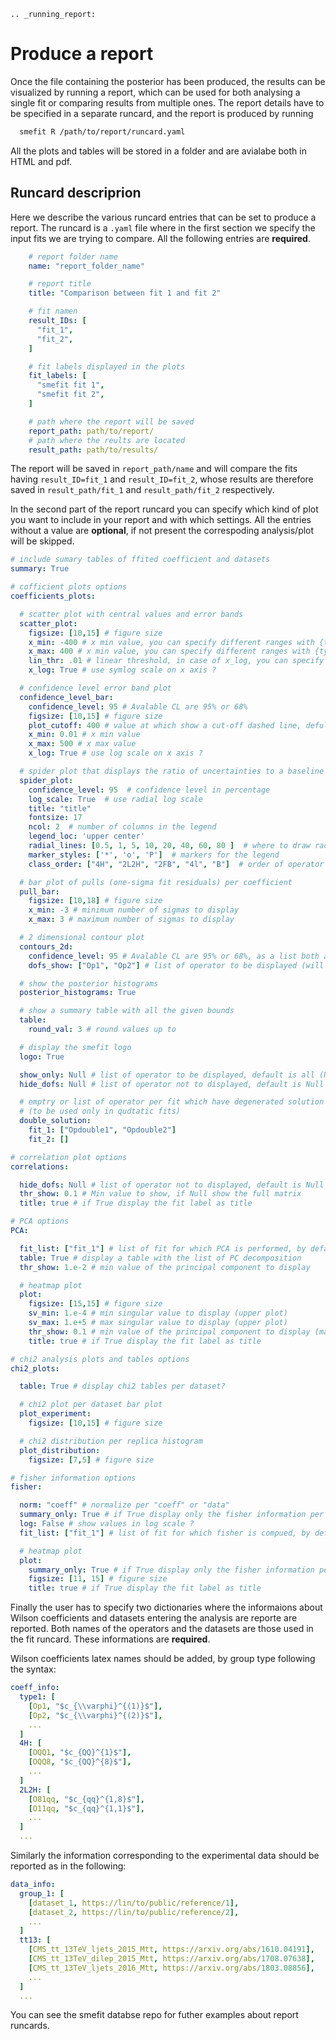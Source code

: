 ```eval_rst
.. _running_report:
```

# Produce a report

Once the file containing the posterior has been produced, the results can be visualized by running a report,
which can be used for both analysing a single fit or comparing results from multiple ones.
The report details have to be specified in a separate runcard, and the report is produced by running

```bash
  smefit R /path/to/report/runcard.yaml
```
All the plots and tables will be stored in a folder and are avialabe both in HTML and pdf.

## Runcard descriprion

Here we describe the various runcard entries that can be set to produce a report.
The runcard is a `.yaml` file where in the first section we specify the input fits we are trying to compare.
All the following entries are **required**.

```yaml
    # report folder name
    name: "report_folder_name"

    # report title
    title: "Comparison between fit 1 and fit 2"

    # fit namen
    result_IDs: [
      "fit_1",
      "fit_2",
    ]

    # fit labels displayed in the plots
    fit_labels: [
      "smefit fit 1",
      "smefit fit 2",
    ]

    # path where the report will be saved
    report_path: path/to/report/
    # path where the reults are located
    result_path: path/to/results/
```

The report will be saved in ``report_path/name`` and will compare the fits having
``result_ID=fit_1`` and ``result_ID=fit_2``,
whose results are therefore saved in ``result_path/fit_1`` and ``result_path/fit_2`` respectively.

In the second part of the report runcard you can specify which kind of plot you want to
include in your report and with which settings.
All the  entries without a value are **optional**, if not present the correspoding analysis/plot will
be skipped.

```yaml
# include sumary tables of ffited coefficient and datasets
summary: True

# cofficient plots options
coefficients_plots:

  # scatter plot with central values and error bands
  scatter_plot:
    figsize: [10,15] # figure size
    x_min: -400 # x min value, you can specify different ranges with {type1: min1 ...}
    x_max: 400 # x min value, you can specify different ranges with {type1: max1 ...}
    lin_thr: .01 # linear threshold, in case of x_log, you can specify different ranges wit {type1: min1 ...}
    x_log: True # use symlog scale on x axis ?

  # confidence level error band plot
  confidence_level_bar:
    confidence_level: 95 # Avalable CL are 95% or 68%
    figsize: [10,15] # figure size
    plot_cutoff: 400 # value at which show a cut-off dashed line, defult is Null
    x_min: 0.01 # x min value
    x_max: 500 # x max value
    x_log: True # use log scale on x axis ?

  # spider plot that displays the ratio of uncertainties to a baseline fit
  spider_plot:
    confidence_level: 95  # confidence level in percentage
    log_scale: True  # use radial log scale
    title: "title"
    fontsize: 17
    ncol: 2  # number of columns in the legend
    legend_loc: 'upper center'
    radial_lines: [0.5, 1, 5, 10, 20, 40, 60, 80 ]  # where to draw radial lines
    marker_styles: ['*', 'o', 'P']  # markers for the legend
    class_order: ["4H", "2L2H", "2FB", "4l", "B"]  # order of operator classes (optional)

  # bar plot of pulls (one-sigma fit residuals) per coefficient
  pull_bar:
    figsize: [10,18] # figure size
    x_min: -3 # minimum number of sigmas to display
    x_max: 3 # maximum number of sigmas to display

  # 2 dimensional contour plot
  contours_2d:
    confidence_level: 95 # Avalable CL are 95% or 68%, as a list both are plotted
    dofs_show: ["Op1", "Op2"] # list of operator to be displayed (will include all the possible pairs), default is Null

  # show the posterior histograms
  posterior_histograms: True

  # show a summary table with all the given bounds
  table:
    round_val: 3 # round values up to

  # display the smefit logo
  logo: True

  show_only: Null # list of operator to be displayed, default is all (Null)
  hide_dofs: Null # list of operator not to displayed, default is Null

  # emptry or list of operator per fit which have degenerated solution
  # (to be used only in qudtatic fits)
  double_solution:
    fit_1: ["Opdouble1", "Opdouble2"]
    fit_2: []

# correlation plot options
correlations:

  hide_dofs: Null # list of operator not to displayed, default is Null
  thr_show: 0.1 # Min value to show, if Null show the full matrix
  title: true # if True display the fit label as title

# PCA options
PCA:

  fit_list: ["fit_1"] # list of fit for which PCA is performed, by default all the fits will be included
  table: True # display a table with the list of PC decomposition
  thr_show: 1.e-2 # min value of the principal component to display

  # heatmap plot
  plot:
    figsize: [15,15] # figure size
    sv_min: 1.e-4 # min singular value to display (upper plot)
    sv_max: 1.e+5 # max singular value to display (upper plot)
    thr_show: 0.1 # min value of the principal component to display (main plot)
    title: true # if True display the fit label as title

# chi2 analysis plots and tables options
chi2_plots:

  table: True # display chi2 tables per dataset?

  # chi2 plot per dataset bar plot
  plot_experiment:
    figsize: [10,15] # figure size

  # chi2 distribution per replica histogram
  plot_distribution:
    figsize: [7,5] # figure size

# fisher information options
fisher:

  norm: "coeff" # normalize per "coeff" or "data"
  summary_only: True # if True display only the fisher information per dataset group. If False will show the fine grained dataset per dataset
  log: False # show values in log scale ?
  fit_list: ["fit_1"] # list of fit for which fisher is compued, by default all the fits will be included

  # heatmap plot
  plot:
    summary_only: True # if True display only the fisher information per dataset group. If False will show the fine grained dataset per dataset
    figsize: [11, 15] # figure size
    title: true # if True display the fit label as title

```

Finally the user has to specify two dictionaries where the informaions about
Wilson coefficients and datasets entering the analysis are reporte are reported.
Both names of the operators and the datasets are those used in the fit runcard.
These informations are **required**.

Wilson coefficients latex names should be added, by group type following
the syntax:

```yaml
coeff_info:
  type1: [
    [Op1, "$c_{\\varphi}^{(1)}$"],
    [Op2, "$c_{\\varphi}^{(2)}$"],
    ...
  ]
  4H: [
    [OQQ1, "$c_{QQ}^{1}$"],
    [OQQ8, "$c_{QQ}^{8}$"],
    ...
  ]
  2L2H: [
    [O81qq, "$c_{qq}^{1,8}$"],
    [O11qq, "$c_{qq}^{1,1}$"],
    ...
  ]
  ...
```

Similarly the information corresponding to the experimental data
should be reported as in the following:

```yaml
data_info:
  group_1: [
    [dataset_1, https://lin/to/public/reference/1],
    [dataset_2, https://lin/to/public/reference/2],
    ...
  ]
  tt13: [
    [CMS_tt_13TeV_ljets_2015_Mtt, https://arxiv.org/abs/1610.04191],
    [CMS_tt_13TeV_dilep_2015_Mtt, https://arxiv.org/abs/1708.07638],
    [CMS_tt_13TeV_ljets_2016_Mtt, https://arxiv.org/abs/1803.08856],
    ...
  ]
  ...
```

You can see the smefit databse repo for futher examples about report runcards.

